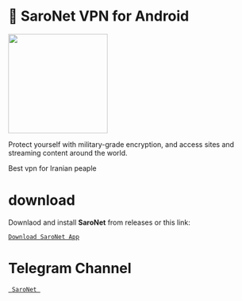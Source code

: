 # 📱 SaroNet VPN for Android
<img src="https://github.com/user-attachments/assets/4b2dfbfb-4ebe-47e2-aece-4c3819322461" width="200" height="200" secured-asset-link="" style="max-width: 100%;">
<p dir="auto"> Protect yourself with military-grade encryption, and access sites and streaming content around the world.
<p dir="auto"> Best vpn for Iranian peaple

# download
<p dir="auto"> Downlaod and install <strong>SaroNet</strong> from releases or this link:</p>
<p dir="auto"><a href="https://github.com/saronetapp/SaroNet/releases/download/1.0.6/SaroNet-1.0.6.apk"><code>Download SaroNet App</code></a></p>

# Telegram Channel
<a href="https://t.me/saro_net"><code> SaroNet </code></a></p>
